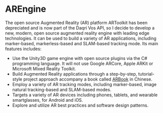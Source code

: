 # AREngine
The open source Augmented Reality (AR) platform ARToolkit has been depreciated and is now part of the Daqri Vos API, so I decide to develop a new, modern, open source augmented reality engine with leading edge technologies. It can be used to build a variety of AR applications, including marker-based, markerless-based and SLAM-based tracking mode. Its main features includes:

- Use the Unity3D game engine with open source plugins via the C# programming language.  It will not use Google ARCore, Apple ARKit or Microsoft Mixed Reality Toolkit.
- Build Augmented Reality applications through a step-by-step, tutorial-style project approach accompany a book called [ARBook](https://github.com/cgnerds/ARBook) in Chinese. 
- Employ a variety of AR tracking modes, including marker-based, image natural tracking-based and SLAM-based modes.
- Targets a variety of AR devices including phones, tablets, and wearable smartglasses, for Android and iOS.
- Explore and utilize AR best practices and software design patterns.

